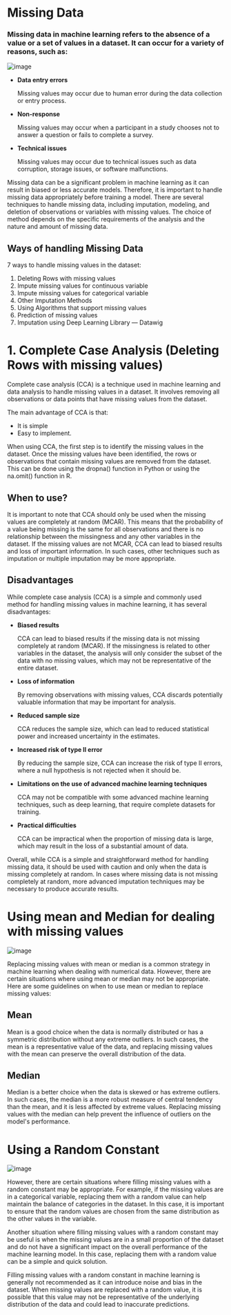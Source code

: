 # Missing Data 

### Missing data in machine learning refers to the absence of a value or a set of values in a dataset. It can occur for a variety of reasons, such as:


![image](https://user-images.githubusercontent.com/92606737/224458835-2e74550d-556d-48f5-bfc0-08bb495d06c4.png)


- __Data entry errors__
  
  Missing values may occur due to human error during the data collection or entry process.

- __Non-response__
   
   Missing values may occur when a participant in a study chooses not to answer a question or fails to complete a survey.

- __Technical issues__
    
    Missing values may occur due to technical issues such as data corruption, storage issues, or software malfunctions.

Missing data can be a significant problem in machine learning as it can result in biased or less accurate models. Therefore, it is important to handle missing data appropriately before training a model. There are several techniques to handle missing data, including imputation, modeling, and deletion of observations or variables with missing values. The choice of method depends on the specific requirements of the analysis and the nature and amount of missing data.



## Ways of handling Missing Data

7 ways to handle missing values in the dataset:

1.  Deleting Rows with missing values
2.  Impute missing values for continuous variable
3.  Impute missing values for categorical variable
4.  Other Imputation Methods
5.  Using Algorithms that support missing values
6.  Prediction of missing values
7.  Imputation using Deep Learning Library — Datawig


# 1. Complete Case Analysis (Deleting Rows with missing values)

Complete case analysis (CCA) is a technique used in machine learning and data analysis to handle missing values in a dataset. It involves removing all observations or data points that have missing values from the dataset. 

The main advantage of CCA is that:
- It is simple 
- Easy to implement. 

When using CCA, the first step is to identify the missing values in the dataset. Once the missing values have been identified, the rows or observations that contain missing values are removed from the dataset. This can be done using the dropna() function in Python or using the na.omit() function in R.

## When to use?

It is important to note that CCA should only be used when the missing values are completely at random (MCAR). This means that the probability of a value being missing is the same for all observations and there is no relationship between the missingness and any other variables in the dataset. 
If the missing values are not MCAR, CCA can lead to biased results and loss of important information. In such cases, other techniques such as imputation or multiple imputation may be more appropriate.

## Disadvantages
While complete case analysis (CCA) is a simple and commonly used method for handling missing values in machine learning, it has several disadvantages:

- __Biased results__ 
  
  CCA can lead to biased results if the missing data is not missing completely at random (MCAR). If the missingness is related to other variables in the dataset, the analysis will only consider the subset of the data with no missing values, which may not be representative of the entire dataset.

- __Loss of information__

  By removing observations with missing values, CCA discards potentially valuable information that may be important for analysis.

- __Reduced sample size__
   
   CCA reduces the sample size, which can lead to reduced statistical power and increased uncertainty in the estimates.

- __Increased risk of type II error__

   By reducing the sample size, CCA can increase the risk of type II errors, where a null hypothesis is not rejected when it should be.

- __Limitations on the use of advanced machine learning techniques__

  CCA may not be compatible with some advanced machine learning techniques, such as deep learning, that require complete datasets for training.

- __Practical difficulties__
  
  CCA can be impractical when the proportion of missing data is large, which may result in the loss of a substantial amount of data.

Overall, while CCA is a simple and straightforward method for handling missing data, it should be used with caution and only when the data is missing completely at random. In cases where missing data is not missing completely at random, more advanced imputation techniques may be necessary to produce accurate results.


# Using mean and Median for dealing with missing values

![image](https://user-images.githubusercontent.com/92606737/224914359-780d34e7-7565-423b-9587-f733a0f8f5e7.png)


Replacing missing values with mean or median is a common strategy in machine learning when dealing with numerical data. However, there are certain situations where using mean or median may not be appropriate. Here are some guidelines on when to use mean or median to replace missing values:

## Mean
Mean is a good choice when the data is normally distributed or has a symmetric distribution without any extreme outliers. In such cases, the mean is a representative value of the data, and replacing missing values with the mean can preserve the overall distribution of the data.


## Median
Median is a better choice when the data is skewed or has extreme outliers. In such cases, the median is a more robust measure of central tendency than the mean, and it is less affected by extreme values. Replacing missing values with the median can help prevent the influence of outliers on the model's performance.


# Using a Random Constant
![image](https://user-images.githubusercontent.com/92606737/224913052-58cb844e-3b39-4e5f-9705-c021bec0d8ee.png)

However, there are certain situations where filling missing values with a random constant may be appropriate. For example, if the missing values are in a categorical variable, replacing them with a random value can help maintain the balance of categories in the dataset. In this case, it is important to ensure that the random values are chosen from the same distribution as the other values in the variable.

Another situation where filling missing values with a random constant may be useful is when the missing values are in a small proportion of the dataset and do not have a significant impact on the overall performance of the machine learning model. In this case, replacing them with a random value can be a simple and quick solution.

Filling missing values with a random constant in machine learning is generally not recommended as it can introduce noise and bias in the dataset. When missing values are replaced with a random value, it is possible that this value may not be representative of the underlying distribution of the data and could lead to inaccurate predictions.


